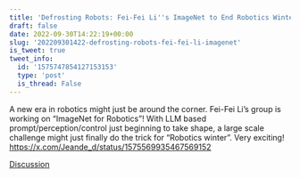 ```yaml
---
title: 'Defrosting Robots: Fei-Fei Li''s ImageNet to End Robotics Winter'
draft: false
date: 2022-09-30T14:22:19+00:00
slug: '202209301422-defrosting-robots-fei-fei-li-imagenet'
is_tweet: true
tweet_info:
  id: '1575747854127153153'
  type: 'post'
  is_thread: False
---
```




A new era in robotics might just be around the corner. Fei-Fei Li’s group is working on “ImageNet for Robotics”! With LLM based prompt/perception/control just beginning to take shape, a large scale challenge might just finally do the trick for “Robotics winter”. Very exciting! <https://x.com/Jeande_d/status/1575569935467569152>

[Discussion](https://x.com/sytelus/status/1575747854127153153)
